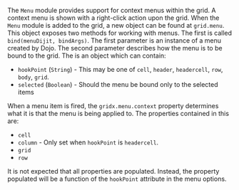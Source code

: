 The `Menu` module provides support for context menus within the grid.  A context menu is shown with a right-click action upon the grid.  When the `Menu` module is added to the grid, a new object can be found at `grid.menu`.  This object exposes two methods for working with menus.
The first is called `bind(menuDijit, bindArgs)`.  The first parameter is an instance of a menu created by Dojo.  The second parameter describes how the menu is to be bound to the grid.  The is an object which can contain:
* `hookPoint` (`String`) - This may be one of `cell`, `header`, `headercell`, `row`, `body`, `grid`.
* `selected` (`Boolean`) - Should the menu be bound only to the selected items

When a menu item is fired, the `gridx.menu.context` property determines what it is that the menu is being applied to.  The properties contained in this are:

* `cell`
* `column` - Only set when `hookPoint` is `headercell`.
* `grid`
* `row`

It is not expected that all properties are populated.  Instead, the property populated will be a function of the `hookPoint` attribute in the menu options.